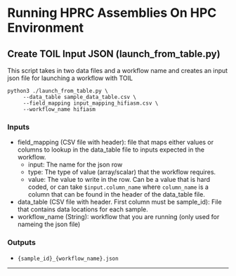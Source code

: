 # Running HPRC Assemblies On HPC Environment

## Create TOIL Input JSON (launch_from_table.py)

This script takes in two data files and a workflow name and creates an input json file for launching a workflow with TOIL
```
python3 ./launch_from_table.py \
     --data_table sample_data_table.csv \
     --field_mapping input_mapping_hifiasm.csv \
     --workflow_name hifiasm
```

### Inputs
* field_mapping (CSV file with header): file that maps either values or columns to lookup in the data_table file to inputs expected in the workflow.
	* input: The name for the json row
	* type: The type of value (array/scalar) that the workflow requires.
	* value: The value to write in the row. Can be a value that is hard coded, or can take `$input.column_name` where `column_name` is a column that can be found in the header of the data_table file.
* data_table (CSV file with header. First column must be sample_id): File that contains data locations for each sample. 
* workflow_name (String): workflow that you are running (only used for nameing the json file)

### Outputs

* `{sample_id}_{workflow_name}.json`


------------------ 
